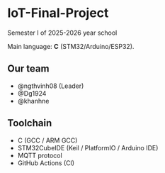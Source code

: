 # IoT-Final-Project
Semester I of 2025-2026 year school 

Main language: **C** (STM32/Arduino/ESP32).

## Our team
- @ngthvinh08 (Leader)
- @Dg1924
- @khanhne

## Toolchain
- C (GCC / ARM GCC)
- STM32CubeIDE (Keil / PlatformIO / Arduino IDE)
- MQTT protocol
- GitHub Actions (CI)




